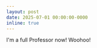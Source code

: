 ```yaml
---
layout: post
date: 2025-07-01 00:00:00-0000
inline: true
---
```


I'm a full Professor now! Woohoo!
